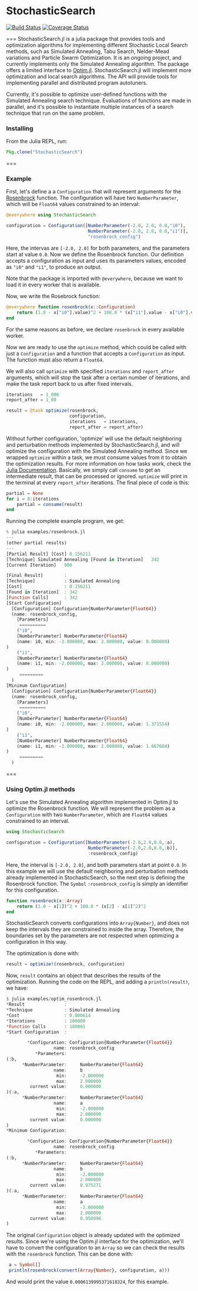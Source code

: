 # StochasticSearch
[![Build Status](https://travis-ci.org/phrb/StochasticSearch.jl.svg?branch=master)](https://travis-ci.org/phrb/StochasticSearch.jl)
[![Coverage Status](https://coveralls.io/repos/phrb/StochasticSearch.jl/badge.svg?branch=master)](https://coveralls.io/r/phrb/StochasticSearch.jl?branch=master)

===
StochasticSearch.jl is a julia package that provides tools and optimization algorithms for implementing different Stochastic Local Search methods, such as Simulated Annealing, Tabu Search, Nelder-Mead variations and Particle Swarm Optimization. It is an ongoing project, and currently implements only the Simulated Annealing algorithm. The package offers a limited interface to [Optim.jl](https://github.com/JuliaOpt/Optim.jl). StochasticSearch.jl will implement more optimization and local search algorithms. The API will provide tools for implementing parallel and distributed program autotuners.

Currently, it's possible to optimize user-defined functions with the Simulated Annealing search technique. Evaluations of functions are made in parallel, and it's possible to instantiate multiple instances of a search technique that run on the same problem.
### Installing
From the Julia REPL, run:
```jl
Pkg.clone("StochasticSearch")
```
===
### Example
First, let's define a a ```Configuration``` that will represent arguments for the [Rosenbrock](http://en.wikipedia.org/wiki/Rosenbrock_function) function. The configuration will have two ```NumberParameter```, which will be ```Float64``` values constrained to an interval:
```jl
@everywhere using StochasticSearch

configuration = Configuration([NumberParameter(-2.0, 2.0, 0.0,"i0"),
                               NumberParameter(-2.0, 2.0, 0.0,"i1")],
                               "rosenbrock_config")
```
Here, the intervas are ```[-2.0, 2.0]``` for both parameters, and the parameters start at value ```0.0```. Now we define the Rosenbrock function. Our definition accepts a configuration as input and uses its parameters values, encoded as ```"i0"``` and ```"i1"```, to produce an output.

Note that the package is imported with ```@everywhere```, because we want to load it in every worker that is available.

Now, we write the Rosebrock function:
```jl
@everywhere function rosenbrock(x::Configuration)
    return (1.0 - x["i0"].value)^2 + 100.0 * (x["i1"].value - x["i0"].value^2)^2
end
```
For the same reasons as before, we declare ```rosenbrock``` in every available worker.

Now we are ready to use the ```optimize``` method, which could be called with just a ```Configuration``` and a function that accepts a ```Configuration``` as input. The function must also return a ```Float64```.

We will also call ```optimize``` with specified ```iterations``` and ```report_after``` arguments, which will stop the task after a certain number of iterations, and make the task report back to us after fixed intervals.
```jl
iterations   = 1_000
report_after = 1_00

result = @task optimize(rosenbrock,
                        configuration,
                        iterations   = iterations,
                        report_after = report_after)
```
Without further configuration, 'optimize' will use the default neighboring and perturbation methods implemented by StochasticSearch.jl, and will optimize the configuration with the Simulated Annealing method. Since we wrapped ```optimize``` within a task, we must consume values from it to obtain the optimization results. For more information on how tasks work, check the [Julia Documentation](http://julia.readthedocs.org/en/latest/manual/control-flow/#tasks-aka-coroutines). Basically, we simply call ```consume``` to get an intermediate result, that can be processed or ignored. ```optimize``` will print in the terminal at every ```report_after``` iterations. The final piece of code is this:
```jl
partial = None
for i = 0:iterations
    partial = consume(result)
end
```
Running the complete example program, we get:
```jl
% julia examples/rosenbrock.jl
---
(other partial results)
---
[Partial Result] [Cost] 0.156211 
[Technique] Simulated Annealing [Found in Iteration]   342 
[Current Iteration]   900

[Final Result]        :
[Technique]           : Simulated Annealing
[Cost]                : 0.156211
[Found in Iteration]  : 342
[Function Calls]      : 342
[Start Configuration]
  [Configuration] Configuration{NumberParameter{Float64}}
  (name: rosenbrock_config,
    [Parameters]
     ==========
    ("i0",
    [NumberParameter] NumberParameter{Float64}
    (name: i0, min: -2.000000, max: 2.000000, value: 0.000000)
)
    ("i1",
    [NumberParameter] NumberParameter{Float64}
    (name: i1, min: -2.000000, max: 2.000000, value: 0.000000)
)
     =========
  )
[Minimum Configuration]
  [Configuration] Configuration{NumberParameter{Float64}}
  (name: rosenbrock_config,
    [Parameters]
     ==========
    ("i0",
    [NumberParameter] NumberParameter{Float64}
    (name: i0, min: -2.000000, max: 2.000000, value: 1.371554)
)
    ("i1",
    [NumberParameter] NumberParameter{Float64}
    (name: i1, min: -2.000000, max: 2.000000, value: 1.867684)
)
     =========
  )

```
===
### Using Optim.jl methods
Let's use the Simulated Annealing algorithm implemented in Optim.jl to optimize the Rosenbrock function. We will represent the problem as a ```Configuration``` with two ```NumberParameter```, which are ```Float64``` values constrained to an interval.
```jl
using StochasticSearch

configuration = Configuration([NumberParameter(-2.0,2.0,0.0,:a), 
                               NumberParameter(-2.0,2.0,0.0,:b)],
                               :rosenbrock_config)
```
Here, the interval is ```[-2.0, 2.0]```, and both parameters start at point ```0.0```. In this example we will use the default neighboring and perturbation methods already implemented in StochasticSearch, so the next step is defining the Rosenbrock function. The ```Symbol``` ```:rosenbrock_config``` is simply an identifier for this configuration.
```jl
function rosenbrock(x::Array)
    return (1.0 - x[1])^2 + 100.0 * (x[2] - x[1]^2)^2
end
```
StochasticSearch converts configurations into ```Array{Number}```, and does not keep the intervals they are constrained to inside the array. Therefore, the boundaries set by the parameters are not respected when optimizing a configuration in this way.

The optimization is done with:
```jl
result = optimize!(rosenbrock, configuration)
```
Now, ```result``` contains an object that describes the results of the optimization. Running the code on the REPL, and adding a ```println(result)```, we have:
```jl
$ julia examples/optim_rosenbrock.jl
*Result               :
*Technique            : Simulated Annealing
*Cost                 : 0.000614
*Iterations           : 100000
*Function Calls       : 100001
*Start Configuration  :

        *Configuration: Configuration{NumberParameter{Float64}}
                  name: rosenbrock_config
           *Parameters:
(:b,
      *NumberParameter:     NumberParameter{Float64}
                  name:     b
                   min:     -2.000000
                   max:     2.000000
         current value:     0.000000
)(:a,
      *NumberParameter:     NumberParameter{Float64}
                  name:     a
                   min:     -2.000000
                   max:     2.000000
         current value:     0.000000
)
*Minimum Configuration:

        *Configuration: Configuration{NumberParameter{Float64}}
                  name: rosenbrock_config
           *Parameters:
(:b,
      *NumberParameter:     NumberParameter{Float64}
                  name:     b
                   min:     -2.000000
                   max:     2.000000
         current value:     0.975271
)(:a,
      *NumberParameter:     NumberParameter{Float64}
                  name:     a
                   min:     -2.000000
                   max:     2.000000
         current value:     0.950996
)
```
The original ```Configuration``` object is already updated with the optimized results. Since we're using the Optim.jl interface for the optimization, we'll have to convert the configuration to an ```Array``` so we can check the results with the ```rosenbrock``` function. This can be done with:
```jl
 a = Symbol[]
 println(rosenbrock(convert(Array{Number}, configuration, a)))
```
And would print the value ```0.0006139995371618324```, for this example.
